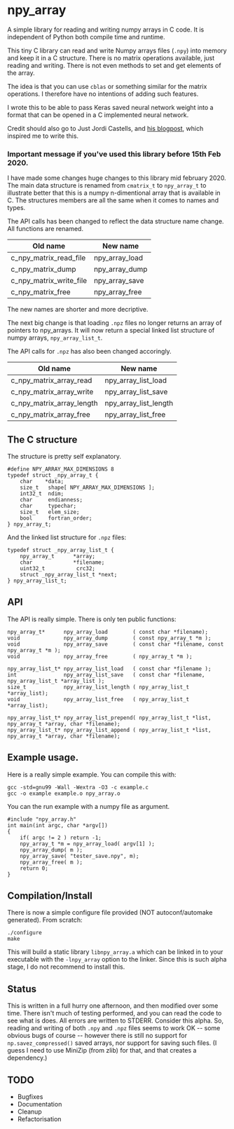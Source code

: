 # npy_array

A simple library for reading and writing numpy arrays in C code. It is independent
of Python both compile time and runtime.

This tiny C library can read and write Numpy arrays files (`.npy`) into memory and keep it
in a C structure. There is no matrix operations available, just reading and
writing. There is not even methods to set and get elements of the array.

The idea is that you can use `cblas` or something similar for the matrix
operations. I therefore have no intentions of adding such features.

I wrote this to be able to pass Keras saved neural network weight into a format
that can be opened in a C implemented neural network.

Credit should also go to Just Jordi Castells, and [his blogpost](http://jcastellssala.com/2014/02/01/npy-in-c/),
which inspired me to write this.

### Important message if you've used this library before 15th Feb 2020.
I have made some changes huge changes to this library mid february 2020. The main
data structure is renamed from `cmatrix_t` to `npy_array_t` to illustrate better that
this is a numpy n-dimentional array that is available in C. The structures members
are all the same when it comes to names and types.

The API calls has been changed to reflect the data structure name change. All functions
are renamed.

| Old name               | New name       |
|------------------------|----------------|
| c_npy_matrix_read_file | npy_array_load |
| c_npy_matrix_dump      | npy_array_dump |
| c_npy_matrix_write_file| npy_array_save |
| c_npy_matrix_free      | npy_array_free |

The new names are shorter and more decriptive.

The next big change is that loading `.npz` files no longer returns an array of pointers to
npy_arrays. It will now return a special linked list structure of numpy arrays, `npy_array_list_t`.

The API calls for `.npz`  has also been changed accoringly.

| Old name                 | New name             |
|--------------------------|----------------------|
| c_npy_matrix_array_read  | npy_array_list_load  |
| c_npy_matrix_array_write | npy_array_list_save  |
| c_npy_matrix_array_length| npy_array_list_length|
| c_npy_matrix_array_free  | npy_array_list_free  |


## The C structure
The structure is pretty self explanatory.

    #define NPY_ARRAY_MAX_DIMENSIONS 8
    typedef struct _npy_array_t {
        char    *data;
        size_t   shape[ NPY_ARRAY_MAX_DIMENSIONS ];
        int32_t  ndim;
        char     endianness;
        char     typechar;
        size_t   elem_size;
        bool     fortran_order;
    } npy_array_t;

And the linked list structure for `.npz` files:

    typedef struct _npy_array_list_t {
        npy_array_t      *array;
        char             *filename;
        uint32_t          crc32;
        struct _npy_array_list_t *next;
    } npy_array_list_t;

## API
The API is really simple. There is only ten public functions:

    npy_array_t*      npy_array_load        ( const char *filename);
    void              npy_array_dump        ( const npy_array_t *m );
    void              npy_array_save        ( const char *filename, const npy_array_t *m );
    void              npy_array_free        ( npy_array_t *m );
    
    npy_array_list_t* npy_array_list_load   ( const char *filename );
    int               npy_array_list_save   ( const char *filename, npy_array_list_t *array_list );
    size_t            npy_array_list_length ( npy_array_list_t *array_list);
    void              npy_array_list_free   ( npy_array_list_t *array_list);
    
    npy_array_list_t* npy_array_list_prepend( npy_array_list_t *list, npy_array_t *array, char *filename);
    npy_array_list_t* npy_array_list_append ( npy_array_list_t *list, npy_array_t *array, char *filename);

## Example usage.
Here is a really simple example. You can compile this with:

    gcc -std=gnu99 -Wall -Wextra -O3 -c example.c
    gcc -o example example.o npy_array.o

You can the run example with a numpy file as argument.

    #include "npy_array.h"
    int main(int argc, char *argv[])
    {
        if( argc != 2 ) return -1;
        npy_array_t *m = npy_array_load( argv[1] );
        npy_array_dump( m );
        npy_array_save( "tester_save.npy", m);
        npy_array_free( m );
        return 0;
    }

## Compilation/Install
There is now a simple configure file provided (NOT autoconf/automake generated). From scratch:

    ./configure
    make

This will build a static library `libnpy_array.a` which can be linked in to your executable
with the `-lnpy_array` option to the linker. Since this is such alpha stage, I do not
recommend to install this.

## Status
This is written in a full hurry one afternoon, and then modified over some time.
There isn't much of testing performed, and you can read the code to see what is does.
All errors are written to STDERR. Consider this alpha. So, reading and writing of
both `.npy` and `.npz` files seems to work OK -- some obvious bugs of course -- however
there is still no support for `np.savez_compressed()` saved arrays, nor support for saving
such files. (I guess I need to use MiniZip (from zlib) for that, and that creates a dependency.)

## TODO
 * Bugfixes
 * Documentation
 * Cleanup
 * Refactorisation
 
